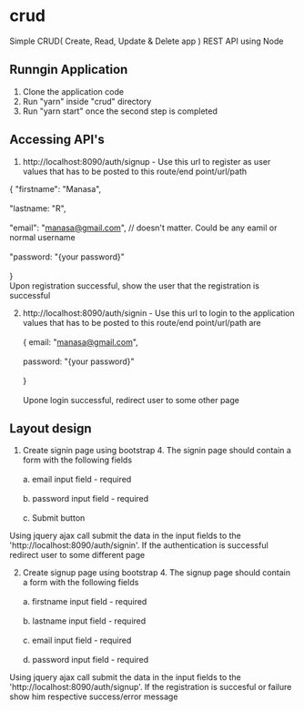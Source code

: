# crud

Simple CRUD( Create, Read, Update & Delete app ) REST API using Node

## Runngin Application

1. Clone the application code <br/>  
2. Run "yarn" inside "crud" directory <br/>  
3. Run "yarn start" once the second step is completed <br/>  

## Accessing API's

1. http://localhost:8090/auth/signup - Use this url to register as user
  values that has to be posted to this route/end point/url/path <br/>  
  
  { "firstname": "Manasa", <br/>  
    "lastname: "R", <br/>  
    "email": "manasa@gmail.com", // doesn't matter. Could be any eamil or normal username <br/>  
    "password: "{your password}" <br/>  
   } <br/> 
   Upon registration successful, show the user that the registration is successful <br/>  
   
2. http://localhost:8090/auth/signin - Use this url to login to the application
values that has to be posted to this route/end point/url/path are <br/>  
  { email: "manasa@gmail.com", <br/>  
    password: "{your password}" <br/>  
  } <br/>  
  Upone login successful, redirect user to some other page
  
## Layout design

1. Create signin page using bootstrap 4. The signin page should contain a form with the following fields <br/>  
  a. email input field - required <br/>  
  b. password input field - required <br/>  
  c. Submit button <br/>  
  
  Using jquery ajax call submit the data in the input fields to the 'http://localhost:8090/auth/signin'. If the authentication is successful redirect user to some different page <br/>  
  
2. Create signup page using bootstrap 4. The signup page should contain a form with the following fields <br/>  
  a. firstname input field - required <br/>  
  b. lastname input field - required <br/>  
  c. email input field - required <br/>  
  d. password input field - required <br/>  


  Using jquery ajax call submit the data in the input fields to the 'http://localhost:8090/auth/signup'. If the registration is succesful or failure show him respective success/error message

 
